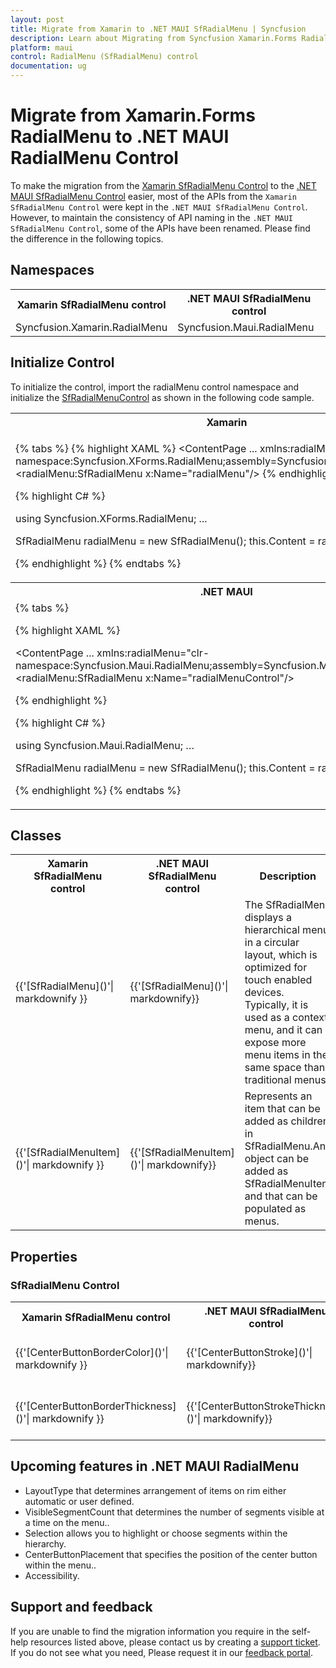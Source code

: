 ```yaml
---
layout: post
title: Migrate from Xamarin to .NET MAUI SfRadialMenu | Syncfusion
description: Learn about Migrating from Syncfusion Xamarin.Forms RadialMenu control to .NET MAUI RadialMenu control.
platform: maui
control: RadialMenu (SfRadialMenu) control
documentation: ug
---
```

 
# Migrate from Xamarin.Forms RadialMenu to .NET MAUI RadialMenu Control

To make the migration from the [Xamarin SfRadialMenu Control](https://www.syncfusion.com/xamarin-ui-controls/xamarin-radialMenu-control) to the [.NET MAUI SfRadialMenu Control](https://www.syncfusion.com/maui-controls/maui-radialMenu-control) easier, most of the APIs from the `Xamarin SfRadialMenu Control` were kept in the `.NET MAUI SfRadialMenu Control`. However, to maintain the consistency of API naming in the `.NET MAUI SfRadialMenu Control`, some of the APIs have been renamed. Please find the difference in the following topics.

## Namespaces

<table>
<tr>
<th>Xamarin SfRadialMenu control</th>
<th>.NET MAUI SfRadialMenu control</th></tr>
<tr>
<td>Syncfusion.Xamarin.RadialMenu</td>
<td>Syncfusion.Maui.RadialMenu</td></tr>
</table>

## Initialize Control

To initialize the control, import the radialMenu control namespace and initialize the [SfRadialMenuControl](https://www.syncfusion.com/maui-controls/maui-radial-menu-control) as shown in the following code sample.

<table>
<tr>
<th>Xamarin</th>
</tr>
<tr>
<td>

{% tabs %}
{% highlight XAML %}
<ContentPage 
...
xmlns:radialMenu="clr-namespace:Syncfusion.XForms.RadialMenu;assembly=Syncfusion.RadialMenu.XForms">
     <radialMenu:SfRadialMenu x:Name="radialMenu"/>
</ContentPage>
{% endhighlight %}

{% highlight C# %}

using Syncfusion.XForms.RadialMenu;
...

SfRadialMenu radialMenu = new SfRadialMenu();
this.Content = radialMenuControl;

{% endhighlight %}
{% endtabs %}

</td>
<td>

{% tabs %}
</td>
</tr>
<tr>
<th>.NET MAUI</th>
</tr>
<tr>
<td>
{% tabs %}

{% highlight XAML %}

<ContentPage 
...
xmlns:radialMenu="clr-namespace:Syncfusion.Maui.RadialMenu;assembly=Syncfusion.Maui.RadialMenu">
    <radialMenu:SfRadialMenu x:Name="radialMenuControl"/>
</ContentPage>

{% endhighlight %}

{% highlight C# %}

using Syncfusion.Maui.RadialMenu;
…

SfRadialMenu radialMenu = new SfRadialMenu();
this.Content = radialMenu;

{% endhighlight %}
{% endtabs %}
</td>
</tr>
</table>

## Classes 

<table>
<tr>
<th>Xamarin SfRadialMenu control</th>
<th>.NET MAUI SfRadialMenu control</th>
<th>Description</th>
</tr>

<tr>
<td>{{'[SfRadialMenu]()'| markdownify }}</td>
<td>{{'[SfRadialMenu]()'| markdownify}}</td>
<td>The SfRadialMenu displays a hierarchical menu in a circular layout, which is optimized for touch enabled devices. Typically, it is used as a context menu, and it can expose more menu items in the same space than traditional menus.</td>
</tr>

<tr>
<td>{{'[SfRadialMenuItem]()'| markdownify }}</td>
<td>{{'[SfRadialMenuItem]()'| markdownify}}</td>
<td>Represents an item that can be added as children in SfRadialMenu.Any object can be added as SfRadialMenuItem and that can be populated as menus.</td>
</tr>

</table> 


## Properties

### SfRadialMenu Control

<table> 
<tr>
<th>Xamarin SfRadialMenu control</th>
<th>.NET MAUI SfRadialMenu control</th>
<th>Description</th></tr>

<tr>
<td>{{'[CenterButtonBorderColor]()'| markdownify }}</td>
<td>{{'[CenterButtonStroke]()'| markdownify}}</td>
<td>Gets or sets a value of the stroke brush for the centerbuttonstroke in the SfRadialMenu.</td>
</tr>

<tr>
<td>{{'[CenterButtonBorderThickness]()'| markdownify }}</td>
<td>{{'[CenterButtonStrokeThickness]()'| markdownify}}</td>
<td>Gets or sets a value of the the strokethickness for the centerbuttonstrokethickness in the SfRadialMenu.</td>
</tr>

</table> 

## Upcoming features in .NET MAUI RadialMenu

* LayoutType that determines arrangement of items on rim either automatic or user defined.
* VisibleSegmentCount that determines the number of segments visible at a time on the menu..
* Selection allows you to highlight or choose segments within the hierarchy.
* CenterButtonPlacement that specifies the position of the center button within the menu..
* Accessibility.

## Support and feedback

If you are unable to find the migration information you require in the self-help resources listed above, please contact us by creating a [support ticket](https://internalsupport.bolddesk.com/agent/tickets/create). If you do not see what you need, Please request it in our [feedback portal](https://www.syncfusion.com/feedback/maui). 
